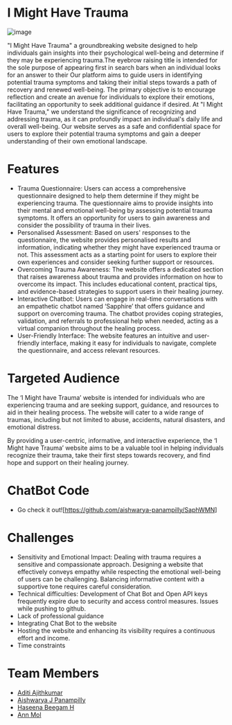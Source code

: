# I Might Have Trauma
![image](https://github.com/AnnMol-2002/I-might-have-trauma/assets/83901287/397efd85-8ce5-498e-a4c4-3772484df449)

"I Might Have Trauma" a groundbreaking website designed to help individuals gain insights into their psychological well-being and determine if they may be experiencing trauma.The eyebrow raising title is intended for the sole purpose of appearing first in search bars when an individual looks for an answer to their  Our platform aims to guide users in identifying potential trauma symptoms and taking their initial steps towards a path of recovery and renewed well-being. The primary objective is to encourage reflection and create an avenue for individuals to explore their emotions, facilitating an opportunity to seek additional guidance if desired.
At "I Might Have Trauma," we understand the significance of recognizing and addressing trauma, as it can profoundly impact an individual's daily life and overall well-being. Our website serves as a safe and confidential space for users to explore their potential trauma symptoms and gain a deeper understanding of their own emotional landscape.

# Features
- Trauma Questionnaire: Users can access a comprehensive questionnaire designed to help them determine if they might be experiencing trauma. The questionnaire aims to provide insights into their mental and emotional well-being by assessing potential trauma symptoms. It offers an opportunity for users to gain awareness and consider the possibility of trauma in their lives.
- Personalised Assessment: Based on users' responses to the questionnaire, the website provides personalised results and information, indicating whether they might have experienced trauma or not. This assessment acts as a starting point for users to explore their own experiences and consider seeking further support or resources.
- Overcoming Trauma Awareness: The website offers a dedicated section that raises awareness about trauma and provides information on how to overcome its impact. This includes educational content, practical tips, and evidence-based strategies to support users in their healing journey.
- Interactive Chatbot: Users can engage in real-time conversations with an empathetic chatbot named ‘Sapphire’ that offers guidance and support on overcoming trauma. The chatbot provides coping strategies, validation, and referrals to professional help when needed, acting as a virtual companion throughout the healing process.
- User-Friendly Interface: The website features an intuitive and user-friendly interface, making it easy for individuals to navigate, complete the questionnaire, and access relevant resources.

# Targeted Audience
The ‘I Might have Trauma’ website is intended for individuals who are experiencing trauma and are seeking support, guidance, and resources to aid in their healing process. The website will cater to a wide range of traumas, including but not limited to abuse, accidents, natural disasters, and emotional distress.

By providing a user-centric, informative, and interactive experience, the ‘I Might have Trauma’ website aims to be a valuable tool in helping individuals recognize their trauma, take their first steps towards recovery, and find hope and support on their healing journey.

# ChatBot Code
- Go check it out![https://github.com/aishwarya-panampilly/SaphWMN]

# Challenges
- Sensitivity and Emotional Impact: Dealing with trauma requires a sensitive and compassionate approach. Designing a website that effectively conveys empathy while respecting the emotional well-being of users can be challenging. Balancing informative content with a supportive tone requires careful consideration.
- Technical difficulties: Development of Chat Bot  and Open API keys frequently expire due to security and access control measures. Issues while pushing to github.
- Lack of professional guidance
- Integrating Chat Bot to the website
- Hosting the website and enhancing its visibility requires a continuous effort and income.
- Time constraints

# Team Members
- [Aditi Ajithkumar](https://github.com/AditiAjithkumar)
- [Aishwarya J Panampilly](https://github.com/aishwarya-panampilly)
- [Haseena Beegam H](https://github.com/HaseenaBeegamH)
- [Ann Mol](https://github.com/AnnMol-2002)

